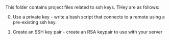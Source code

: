 This folder contains project files related to ssh keys. THey are as follows:

0) Use a private key - write a bash script that connects to a remote using a pre-existing ssh key.

1) Create an SSH key pair - create an RSA keypair to use with your server
